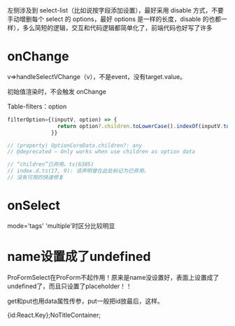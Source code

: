 左侧涉及到 select-list（比如说按字段添加设置），最好采用 disable 方式，不要手动增删每个 select 的 options，最好 options 是一样的长度，disable 的也都一样），多么简短的逻辑，交互和代码逻辑都简单化了，前端代码也好写了许多

# onChange

v=>handleSelectVChange（v），不是event，没有target.value。

初始值渲染时，不会触发 onChange

Table-filters：option

```TypeScript
filterOption={(inputV, option) => {
                return option?.children.toLowerCase().indexOf(inputV.toLowerCase()) >= 0
              }}

// (property) OptionCoreData.children?: any
// @deprecated — Only works when use children as option data

// “children”已弃用。ts(6385)
// index.d.ts(17, 9): 该声明曾在此处标记为已弃用。
// 没有可用的快速修复
```

# onSelect

mode='tags' 'multiple'时区分比较明显

# name设置成了undefined

ProFormSelect在ProForm不起作用！原来是name没设置好，表面上设置成了undefined了，而且只设置了placeholder！！

get和put也用data属性传参，put一般把id放最后，这样。

{id:React.Key};NoTitleContainer;

